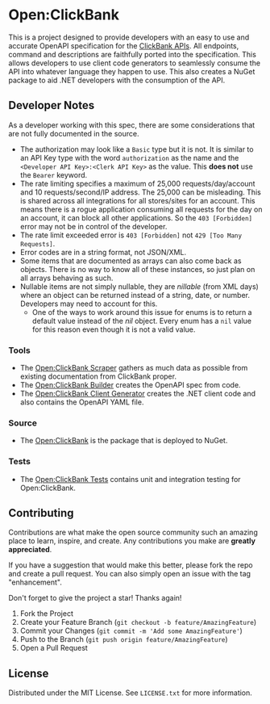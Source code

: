 # Open:ClickBank

This is a project designed to provide developers with an easy to use and accurate OpenAPI specification for the [ClickBank APIs](https://support.clickbank.com/hc/en-us/sections/206287868-ClickBank-APIs). All endpoints, command and descriptions are faithfully ported into the specification. This allows developers to use client code generators to seamlessly consume the API into whatever language they happen to use. This also creates a NuGet package to aid .NET developers with the consumption of the API.

## Developer Notes

As a developer working with this spec, there are some considerations that are not fully documented in the source.

* The authorization may look like a `Basic` type but it is not. It is similar to an API Key type with the word `authorization` as the name and the `<Developer API Key>:<Clerk API Key>` as the value. This **does not** use the `Bearer` keyword.
* The rate limiting specifies a maximum of 25,000 requests/day/account and 10 requests/second/IP address. The 25,000 can be misleading. This is shared across all integrations for all stores/sites for an account. This means there is a rogue application consuming all requests for the day on an account, it can block all other applications. So the `403 [Forbidden]` error may not be in control of the developer.
* The rate limit exceeded error is `403 [Forbidden]` not `429 [Too Many Requests]`.
* Error codes are in a string format, not JSON/XML.
* Some items that are documented as arrays can also come back as objects. There is no way to know all of these instances, so just plan on all arrays behaving as such.
* Nullable items are not simply nullable, they are *nillable* (from XML days) where an object can be returned instead of a string, date, or number. Developers may need to account for this.
  * One of the ways to work around this issue for enums is to return a default value instead of the *nil* object. Every enum has a `nil` value for this reason even though it is not a valid value.

### Tools

* The [Open:ClickBank Scraper](/tools/OpenClickBank.Scraper/readme.md) gathers as much data as possible from existing documentation from ClickBank proper.
* The [Open:ClickBank Builder](/tools/OpenClickBank.Builder/readme.md) creates the OpenAPI spec from code.
* The [Open:ClickBank Client Generator](/tools/OpenClickBank.ClientGenerator/readme.md) creates the .NET client code and also contains the OpenAPI YAML file.

### Source

* The [Open:ClickBank](/src/OpenClickBank/readme.md) is the package that is deployed to NuGet.

### Tests

* The [Open:ClickBank Tests](/tests/OpenClickBankTests/readme.md) contains unit and integration testing for Open:ClickBank.

## Contributing

Contributions are what make the open source community such an amazing place to learn, inspire, and create. Any contributions you make are **greatly appreciated**.

If you have a suggestion that would make this better, please fork the repo and create a pull request. You can also simply open an issue with the tag "enhancement".

Don't forget to give the project a star! Thanks again!

1. Fork the Project
2. Create your Feature Branch (`git checkout -b feature/AmazingFeature`)
3. Commit your Changes (`git commit -m 'Add some AmazingFeature'`)
4. Push to the Branch (`git push origin feature/AmazingFeature`)
5. Open a Pull Request

## License

Distributed under the MIT License. See `LICENSE.txt` for more information.
